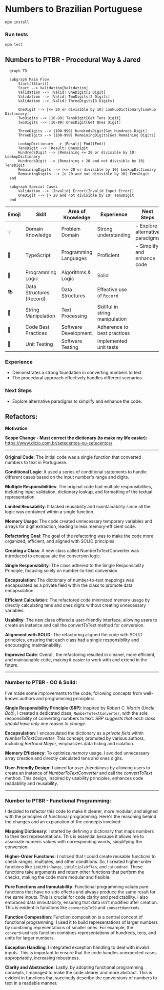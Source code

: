 # Numbers to Brazilian Portuguese

```
npm install
```

### Run tests

```
npm test
```

## Numbers to PTBR - Procedural Way & Jared

```mermaid
  graph TD

  subgraph Main Flow
      Start((Start))
      Start --> Validation[Validation]
      Validation --> |Valid| OneDigit[1 Digit]
      Validation --> |Valid| TwoDigits[2 Digits]
      Validation --> |Valid| ThreeDigits[3 Digits]

      OneDigit --> |<= 20 or divisible by 10| LookupDictionary[Lookup Dictionary]
      TwoDigits --> |10-99| TensDigit[Get Tens Digit]
      TwoDigits --> |10-99| OnesDigit[Get Ones Digit]

      ThreeDigits --> |100-999| HundredsDigit[Get Hundreds Digit]
      ThreeDigits --> |100-999| RemainingDigits[Get Remaining Digits]

      LookupDictionary --> |Result| End((End))
      TensDigit --> |Result| OnesDigit
      HundredsDigit --> |Remaining <= 20 or divisible by 10| LookupDictionary
      HundredsDigit --> |Remaining > 20 and not divisible by 10| TensDigit
      RemainingDigits --> |<= 20 or divisible by 10| LookupDictionary
      RemainingDigits --> |> 20 and not divisible by 10| TensDigit
  end

  subgraph Special Cases
      Validation --> |Invalid| Error((Invalid Input Error))
      OneDigit --> |> 20 and not divisible by 10| TensDigit
  end
```

| Emoji | Skill                    | Area of Knowledge     | Experience                      | Next Steps                      |
| ----- | ------------------------ | --------------------- | ------------------------------- | ------------------------------- |
| 💡    | Domain Knowledge         | Problem Domain        | Strong understanding            | - Explore alternative paradigms |
| 🚀    | TypeScript               | Programming Languages | Proficient                      | - Simplify and enhance code     |
| 🧠    | Programming Logic        | Algorithms & Logic    | Solid                           |                                 |
| 📚    | Data Structures (Record) | Data Structures       | Effective use of `Record`       |                                 |
| 🧵    | String Manipulation      | Text Processing       | Skillful in string manipulation |                                 |
| 📝    | Code Best Practices      | Software Development  | Adherence to best practices     |                                 |
| 🧪    | Unit Testing             | Software Testing      | Implemented unit tests          |                                 |

### Experience

- Demonstrates a strong foundation in converting numbers to text.
- The procedural approach effectively handles different scenarios.

### Next Steps

- Explore alternative paradigms to simplify and enhance the code.

## Refactors:

**Motivation**

**Scope Change - Must correct the dictionary (to make my life easier):**
https://www.dicio.com.br/setecentos-ou-setecentos/

---

**Original Code**: The initial code was a single function that converted numbers to text in Portuguese.

**Conditional Logic**: It used a series of conditional statements to handle different cases based on the input number's range and digits.

**Multiple Responsibilities**: The original code had multiple responsibilities, including input validation, dictionary lookup, and formatting of the textual representation.

**Limited Reusability**: It lacked reusability and maintainability since all the logic was contained within a single function.

**Memory Usage**: The code created unnecessary temporary variables and arrays for digit extraction, leading to less memory-efficient code.

**Refactoring Goal**: The goal of the refactoring was to make the code more organized, efficient, and aligned with SOLID principles.

**Creating a Class**: A new class called NumberToTextConverter was introduced to encapsulate the conversion logic.

**Single Responsibility**: The class adhered to the Single Responsibility Principle, focusing solely on number-to-text conversion.

**Encapsulation**: The dictionary of number-to-text mappings was encapsulated as a private field within the class to promote data encapsulation.

**Efficient Calculatio**n: The refactored code minimized memory usage by directly calculating tens and ones digits without creating unnecessary variables.

**Usability**: The new class offered a user-friendly interface, allowing users to create an instance and call the convertToText method for conversion.

**Alignment with SOLID**: The refactoring aligned the code with SOLID principles, ensuring that each class had a single responsibility and encouraging maintainability.

**Improved Code**: Overall, the refactoring resulted in cleaner, more efficient, and maintainable code, making it easier to work with and extend in the future.

---

### Number to PTBR - OO & Solid:

I've made some improvements to the code, following concepts from well-known authors and programming principles:

**Single Responsibility Principle (SRP)**: Inspired by _Robert C. Martin_ (_Uncle Bob_), I created a dedicated class, `NumberToTextConverter`, with the sole responsibility of converting numbers to text. _SRP suggests that each class should have only one reason to change_.

**Encapsulation**: I encapsulated the dictionary as a _private field_ within _NumberToTextConverter_. This concept, promoted by various authors, including _Bertrand Meyer_, emphasizes data hiding and isolation.

**Memory Efficiency**: To optimize _memory_ usage, I avoided unnecessary array creation and directly calculated tens and ones digits.

**User-Friendly Design:** I aimed for _user-friendliness_ by allowing users to create an instance of _NumberToTextConverter_ and call the _convertToText_ method. This design, inspired by usability principles, enhances code readability and reusability.

---

### Number to PTBR - Functional Programming:

I decided to refactor this code to make it clearer, more modular, and aligned with the principles of functional programming. Here's the reasoning behind the changes and an explanation of the concepts involved:

**Mapping Dictionary**:
I started by defining a dictionary that maps numbers to their text representations. This is essential because it allows me to associate numeric values with corresponding words, simplifying the conversion.

**Higher-Order Functions**:
I noticed that I could create reusable functions to check ranges, multiples, and other conditions. So, I created higher-order functions like `isWithinRange`, `isMultipleOfTen`, and `isHundred`. These functions take arguments and return other functions that perform the checks, making the code more modular and flexible.

**Pure Functions and Immutability**:
Functional programming values pure functions that have no side effects and always produce the same result for the same inputs. This is crucial for code clarity and predictability. I also embraced data immutability, ensuring that data isn't modified after creation. This is evident in functions like `convertUpTo99` and `convertHundreds`.

**Function Composition**:
Function composition is a central concept of functional programming. I used it to build representations of larger numbers by combining representations of smaller ones. For example, the `convertHundreds` function combines representations of hundreds, tens, and units for larger numbers.

**Exception Handling**:
I integrated exception handling to deal with invalid inputs. This is important to ensure that the code handles unexpected cases appropriately, increasing robustness.

**Clarity and Abstraction**:
Lastly, by adopting functional programming concepts, I managed to make the code clearer and more abstract. This is evident in functions that succinctly describe the conversions of numbers to text in a readable manner.
